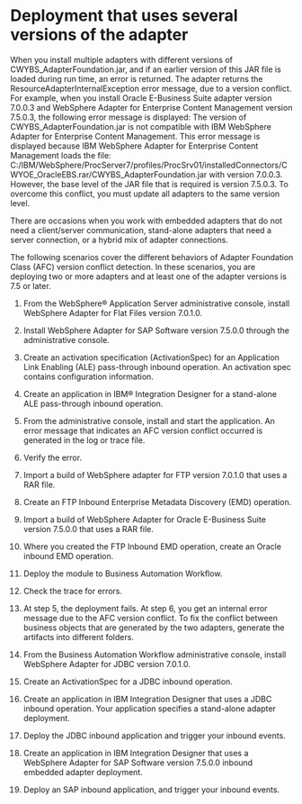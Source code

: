 <!-- image -->

# Deployment that uses several versions of the adapter

When you install multiple adapters with different versions of
CWYBS\_AdapterFoundation.jar, and if an earlier version of this JAR file is
loaded during run time, an error is returned. The adapter returns the
ResourceAdapterInternalException error message, due to a version conflict. For example, when you
install Oracle E-Business Suite adapter version 7.0.0.3 and WebSphere Adapter for Enterprise Content
Management version 7.5.0.3, the following error message is displayed: The version of
CWYBS\_AdapterFoundation.jar is not compatible with IBM WebSphere Adapter for Enterprise Content
Management. This error message is displayed because IBM WebSphere Adapter for Enterprise Content
Management loads the file:
C:/IBM/WebSphere/ProcServer7/profiles/ProcSrv01/installedConnectors/CWYOE\_OracleEBS.rar/CWYBS\_AdapterFoundation.jar
with version 7.0.0.3. However, the base level of the JAR file that is required is version 7.5.0.3.
To overcome this conflict, you must update all adapters to the same version level.

There are occasions when you work with embedded adapters that do not need a client/server
communication, stand-alone adapters that need a server connection, or a hybrid mix of adapter
connections.

The following scenarios cover the different behaviors of Adapter Foundation Class (AFC) version
conflict detection. In these scenarios, you are deploying two or more adapters and at least one of
the adapter versions is 7.5 or later.

1. From the WebSphere® Application
Server administrative console,
install WebSphere Adapter for Flat Files version 7.0.1.0.
2. Install WebSphere Adapter for SAP Software version 7.5.0.0 through the administrative
console.
3. Create an activation specification (ActivationSpec) for an Application Link Enabling (ALE)
pass-through inbound operation. An activation spec contains configuration information.
4. Create an application in IBM® Integration
Designer for a
stand-alone ALE pass-through inbound operation.
5. From the administrative console, install and start the application. An error message that
indicates an AFC version conflict occurred is generated in the log or trace file.
6. Verify the error.

1. Import a build of WebSphere adapter for FTP version 7.0.1.0 that uses a RAR file.
2. Create an FTP Inbound Enterprise Metadata Discovery (EMD) operation.
3. Import a build of WebSphere Adapter for Oracle E-Business Suite version 7.5.0.0 that uses a RAR
file.
4. Where you created the FTP Inbound EMD operation, create an Oracle inbound EMD operation.
5. Deploy the module to Business Automation Workflow.
6. Check the trace for errors.
7. At step 5, the deployment fails. At step 6, you get an internal error message due to the AFC version
conflict. To fix the conflict between business objects that are generated by the two adapters,
generate the artifacts into different folders.

1. From the Business Automation Workflow administrative console,
install WebSphere Adapter for JDBC version 7.0.1.0.
2. Create an ActivationSpec for a JDBC inbound operation.
3. Create an application in IBM Integration
Designer that
uses a JDBC inbound operation. Your application specifies a stand-alone adapter deployment.
4. Deploy the JDBC inbound application and trigger your inbound events.
5. Create an application in IBM Integration
Designer that
uses a WebSphere Adapter for SAP Software version 7.5.0.0 inbound embedded adapter deployment.
6. Deploy an SAP inbound application, and trigger your inbound events.